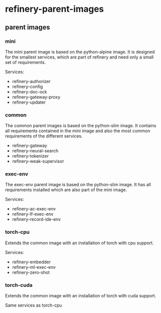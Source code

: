 # refinery-parent-images

## parent images

### mini
The mini parent image is based on the python-alpine image.
It is designed for the smallest services, which are part of refinery and need only a small set of requirements.

Services:
- refinery-authorizer
- refinery-config
- refinery-doc-ock
- refinery-gateway-proxy
- refinery-updater

### common
The common parent images is based on the python-slim image.
It contains all requirements contained in the mini image and also the most common requirements of the different services.

- refinery-gateway
- refinery-neural-search
- refinery-tokenizer
- refinery-weak-supervisor

### exec-env
The exec-env parent image is based on the python-slim image.
It has all requirements installed which are also part of the mini image.

Services:
- refinery-ac-exec-env
- refinery-lf-exec-env
- refinery-record-ide-env

### torch-cpu
Extends the common image with an installation of torch with cpu support.

Services:
- refinery-embedder
- refinery-ml-exec-env
- refinery-zero-shot

### torch-cuda
Extends the common image with an installation of torch with cuda support.

Same services as torch-cpu